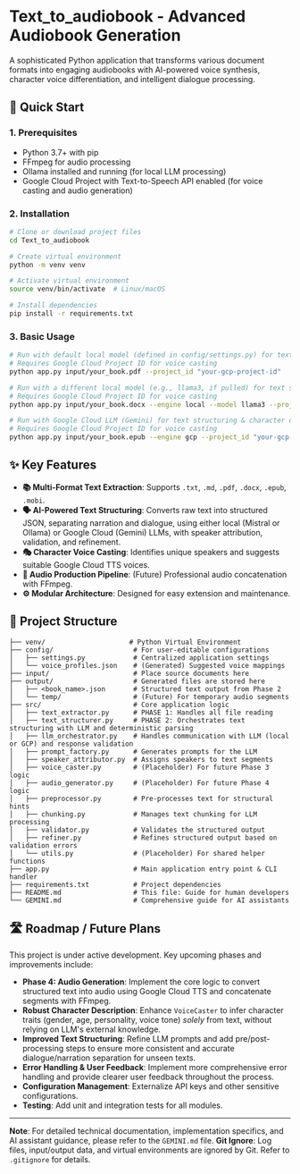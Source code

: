 # Text_to_audiobook - Advanced Audiobook Generation

A sophisticated Python application that transforms various document formats into engaging audiobooks with AI-powered voice synthesis, character voice differentiation, and intelligent dialogue processing.

## 🚀 **Quick Start**

### 1. Prerequisites
- Python 3.7+ with pip
- FFmpeg for audio processing
- Ollama installed and running (for local LLM processing)
- Google Cloud Project with Text-to-Speech API enabled (for voice casting and audio generation)

### 2. Installation
```bash
# Clone or download project files
cd Text_to_audiobook

# Create virtual environment
python -m venv venv

# Activate virtual environment
source venv/bin/activate  # Linux/macOS

# Install dependencies
pip install -r requirements.txt
```

### 3. Basic Usage
```bash
# Run with default local model (defined in config/settings.py) for text structuring & character description
# Requires Google Cloud Project ID for voice casting
python app.py input/your_book.pdf --project_id "your-gcp-project-id"

# Run with a different local model (e.g., llama3, if pulled) for text structuring & character description
# Requires Google Cloud Project ID for voice casting
python app.py input/your_book.docx --engine local --model llama3 --project_id "your-gcp-project-id"

# Run with Google Cloud LLM (Gemini) for text structuring & character description
# Requires Google Cloud Project ID for voice casting
python app.py input/your_book.epub --engine gcp --project_id "your-gcp-project-id"
```

## ✨ **Key Features**

- **📚 Multi-Format Text Extraction**: Supports `.txt`, `.md`, `.pdf`, `.docx`, `.epub`, `.mobi`.
- **🗣️ AI-Powered Text Structuring**: Converts raw text into structured JSON, separating narration and dialogue, using either local (Mistral or Ollama) or Google Cloud (Gemini) LLMs, with speaker attribution, validation, and refinement.
- **🎭 Character Voice Casting**: Identifies unique speakers and suggests suitable Google Cloud TTS voices.
- **🎵 Audio Production Pipeline**: (Future) Professional audio concatenation with FFmpeg.
- **⚙️ Modular Architecture**: Designed for easy extension and maintenance.

## 📁 **Project Structure**

```
├── venv/                     # Python Virtual Environment
├── config/                    # For user-editable configurations
│   ├── settings.py            # Centralized application settings
│   └── voice_profiles.json    # (Generated) Suggested voice mappings
├── input/                     # Place source documents here
├── output/                    # Generated files are stored here
│   ├── <book_name>.json       # Structured text output from Phase 2
│   └── temp/                  # (Future) For temporary audio segments
├── src/                       # Core application logic
│   ├── text_extractor.py      # PHASE 1: Handles all file reading
│   ├── text_structurer.py     # PHASE 2: Orchestrates text structuring with LLM and deterministic parsing
│   ├── llm_orchestrator.py    # Handles communication with LLM (local or GCP) and response validation
│   ├── prompt_factory.py      # Generates prompts for the LLM
│   ├── speaker_attributor.py  # Assigns speakers to text segments
│   ├── voice_caster.py        # (Placeholder) For future Phase 3 logic
│   ├── audio_generator.py     # (Placeholder) For future Phase 4 logic
│   ├── preprocessor.py        # Pre-processes text for structural hints
│   ├── chunking.py            # Manages text chunking for LLM processing
│   ├── validator.py           # Validates the structured output
│   ├── refiner.py             # Refines structured output based on validation errors
│   └── utils.py               # (Placeholder) For shared helper functions
├── app.py                     # Main application entry point & CLI handler
├── requirements.txt           # Project dependencies
├── README.md                  # This file: Guide for human developers
└── GEMINI.md                  # Comprehensive guide for AI assistants
```

## 🛣️ **Roadmap / Future Plans**

This project is under active development. Key upcoming phases and improvements include:

*   **Phase 4: Audio Generation**: Implement the core logic to convert structured text into audio using Google Cloud TTS and concatenate segments with FFmpeg.
*   **Robust Character Description**: Enhance `VoiceCaster` to infer character traits (gender, age, personality, voice tone) *solely* from text, without relying on LLM's external knowledge.
*   **Improved Text Structuring**: Refine LLM prompts and add pre/post-processing steps to ensure more consistent and accurate dialogue/narration separation for unseen texts.
*   **Error Handling & User Feedback**: Implement more comprehensive error handling and provide clearer user feedback throughout the process.
*   **Configuration Management**: Externalize API keys and other sensitive configurations.
*   **Testing**: Add unit and integration tests for all modules.

---

**Note**: For detailed technical documentation, implementation specifics, and AI assistant guidance, please refer to the `GEMINI.md` file.
**Git Ignore**: Log files, input/output data, and virtual environments are ignored by Git. Refer to `.gitignore` for details.